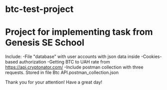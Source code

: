 # btc-test-project
Project for implementing task from Genesis SE School
====================================================

Include:
-File "database" with user accounts with json data 
inside
-Cookies-based authorization
-Getting BTC to UAH rate from https://api.cryptonator.com/
-Include postman collection with three requests.
Stored in file Btc API.postman_collection.json

Thank you for your attention! Have a great day!
